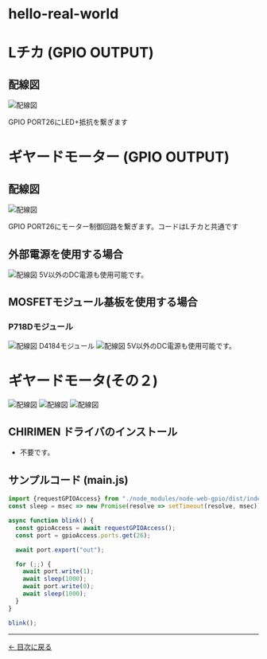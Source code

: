 # hello-real-world
# Lチカ (GPIO OUTPUT)

## 配線図

![配線図](./PiZero_gpio0.png "schematic")

GPIO PORT26にLED+抵抗を繋ぎます

# ギヤードモーター (GPIO OUTPUT)

## 配線図

![配線図](./PiZero_gpio0Motor_2.png "schematic")

GPIO PORT26にモーター制御回路を繋ぎます。コードはLチカと共通です

## 外部電源を使用する場合　
![配線図](./PiZero_gpio0MotorB_2.png "schematic")
5V以外のDC電源も使用可能です。

## MOSFETモジュール基板を使用する場合
### P718Dモジュール
![配線図](./PiZero_gpio0MotorC_2.png "schematic")
D4184モジュール
![配線図](./PiZero_gpio0MotorD_2.png "schematic")
5V以外のDC電源も使用可能です。

# ギヤードモータ(その２)
![配線図](./PiZero_gpio0Motor.png "schematic")
![配線図](./PiZero_gpio0MotorB.png "schematic")
![配線図](./PiZero_gpio0MotorC.png "schematic")

## CHIRIMEN ドライバのインストール

- 不要です。

## サンプルコード (main.js)

```javascript
import {requestGPIOAccess} from "./node_modules/node-web-gpio/dist/index.js";
const sleep = msec => new Promise(resolve => setTimeout(resolve, msec));

async function blink() {
  const gpioAccess = await requestGPIOAccess();
  const port = gpioAccess.ports.get(26);

  await port.export("out");

  for (;;) {
    await port.write(1);
    await sleep(1000);
    await port.write(0);
    await sleep(1000);
  }
}

blink();
```


---
[← 目次に戻る](../index.md)
